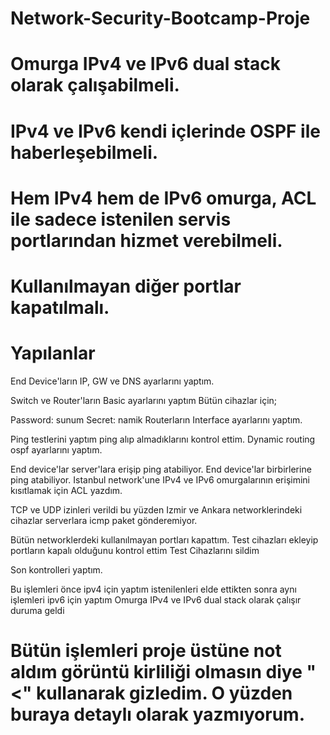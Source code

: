 # Network-Security-Bootcamp-Proje

# Omurga IPv4 ve IPv6 dual stack olarak çalışabilmeli.
# IPv4 ve IPv6 kendi içlerinde OSPF ile haberleşebilmeli.
# Hem IPv4 hem de IPv6 omurga, ACL ile sadece istenilen servis portlarından hizmet verebilmeli.
# Kullanılmayan diğer portlar kapatılmalı.

# Yapılanlar

End Device'ların IP, GW ve DNS ayarlarını yaptım.

Switch ve Router'ların Basic ayarlarını yaptım
Bütün cihazlar için;

Password: sunum
Secret: namik
Routerların Interface ayarlarını yaptım.

Ping testlerini yaptım ping alıp almadıklarını kontrol ettim.
Dynamic routing ospf ayarlarını yaptım.

End device'lar server'lara erişip ping atabiliyor.
End device'lar birbirlerine ping atabiliyor.
Istanbul network'une IPv4 ve IPv6 omurgalarının erişimini kısıtlamak için ACL yazdım.

TCP ve UDP izinleri verildi bu yüzden Izmir ve Ankara networklerindeki cihazlar serverlara icmp paket gönderemiyor.

Bütün networklerdeki kullanılmayan portları kapattım.
Test cihazları ekleyip portların kapalı olduğunu kontrol ettim
Test Cihazlarını sildim

Son kontrolleri yaptım.

Bu işlemleri önce ipv4 için yaptım istenilenleri elde ettikten sonra aynı işlemleri ipv6 için yaptım
Omurga IPv4 ve IPv6 dual stack olarak çalışır duruma geldi

# Bütün işlemleri proje üstüne not aldım görüntü kirliliği olmasın diye "<" kullanarak gizledim. O yüzden buraya detaylı olarak yazmıyorum.
